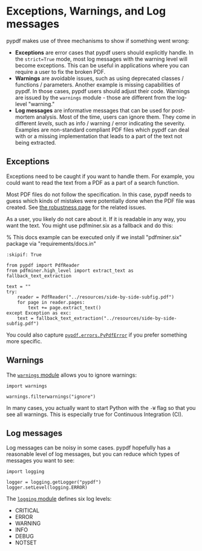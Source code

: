# Exceptions, Warnings, and Log messages

pypdf makes use of three mechanisms to show if something went wrong:

* **Exceptions** are error cases that pypdf users should explicitly handle.
  In the `strict=True` mode, most log messages with the warning level will
  become exceptions. This can be useful in applications where you can require
  a user to fix the broken PDF.
* **Warnings** are avoidable issues, such as using deprecated classes /
  functions / parameters. Another example is missing capabilities of pypdf.
  In those cases, pypdf users should adjust their code. Warnings
  are issued by the `warnings` module - those are different from the log-level
  "warning."
* **Log messages** are informative messages that can be used for post-mortem
  analysis. Most of the time, users can ignore them. They come in different
  *levels*, such as info / warning / error indicating the severity.
  Examples are non-standard compliant PDF files which pypdf can deal with or
  a missing implementation that leads to a part of the text not being extracted.


## Exceptions

Exceptions need to be caught if you want to handle them. For example, you could
want to read the text from a PDF as a part of a search function.

Most PDF files do not follow the specification. In this case, pypdf needs to
guess which kinds of mistakes were potentially done when the PDF file was created.
See [the robustness page](robustness.md) for the related issues.

As a user, you likely do not care about it. If it is readable in any way, you
want the text. You might use pdfminer.six as a fallback and do this:

% This docs example can be executed only if we install "pdfminer.six" package via "requirements/docs.in"
```{testcode}
:skipif: True

from pypdf import PdfReader
from pdfminer.high_level import extract_text as fallback_text_extraction

text = ""
try:
    reader = PdfReader("../resources/side-by-side-subfig.pdf")
    for page in reader.pages:
        text += page.extract_text()
except Exception as exc:
    text = fallback_text_extraction("../resources/side-by-side-subfig.pdf")
```

You could also capture [`pypdf.errors.PyPdfError`](https://github.com/py-pdf/pypdf/blob/main/pypdf/errors.py)
if you prefer something more specific.

## Warnings

The [`warnings` module](https://docs.python.org/3/library/warnings.html) allows
you to ignore warnings:

```{testcode}
import warnings

warnings.filterwarnings("ignore")
```

In many cases, you actually want to start Python with the `-W` flag so that you
see all warnings. This is especially true for Continuous Integration (CI).

## Log messages

Log messages can be noisy in some cases. pypdf hopefully has a reasonable
level of log messages, but you can reduce which types of messages you want to
see:

```{testcode}
import logging

logger = logging.getLogger("pypdf")
logger.setLevel(logging.ERROR)
```

The [`logging` module](https://docs.python.org/3/library/logging.html#logging-levels)
defines six log levels:

* CRITICAL
* ERROR
* WARNING
* INFO
* DEBUG
* NOTSET
